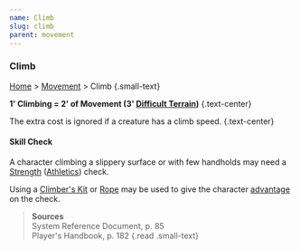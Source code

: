 ```yaml
---
name: Climb
slug: climb
parent: movement
---
```

### Climb
[Home](dm-operations-center) > [Movement](movement-menu) > Climb {.small-text}

**1' Climbing = 2' of Movement (3' [Difficult Terrain](difficult-terrain))** {.text-center}

The extra cost is ignored if a creature has a climb speed. {.text-center}

#### Skill Check
A character climbing a slippery surface or with few handholds may need a [Strength](strength) ([Athletics](athletics)) check.

Using a [Climber's Kit](/item/climbers-kit) or [Rope](/item/hempen-rope-50-feet) may be used to give the character [advantage](advantage-and-disadvantage) on the check.

> **Sources** <br/>
> System Reference Document, p. 85<br/>
> Player's Handbook, p. 182
{.read .small-text}